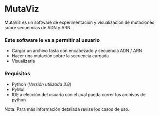 # MutaViz

MutaViz es un software de experimentación y visualización de mutaciones sobre secuencias de ADN y ARN.

### Este software le va a permitir al usuario

- Cargar un archivo fasta con encabezado y secuencia ADN / ARN
- Hacer una mutación sobre la secuencia cargada
- Visualizarla

### Requisitos
- Python (_Versión utilizada 3.8_)
- PyMol
- IDE a elección del usuario con el cual pueda correr los archivos de python

Nota: Para más información detallada revise los casos de uso.
